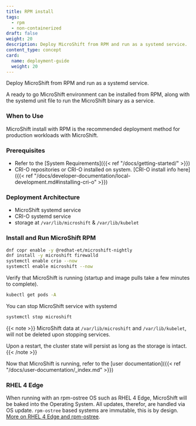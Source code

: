 ```yaml
---
title: RPM install
tags:
  - rpm
  - non-containerized
draft: false
weight: 20
description: Deploy MicroShift from RPM and run as a systemd service.
content_type: concept
card:
  name: deployment-guide
  weight: 20
---
```


<!-- overview -->

Deploy MicroShift from RPM and run as a systemd service.

<!-- body -->

A ready to go MicroShift environment can be installed from RPM, along with the systemd unit file to run the MicroShift binary as a service.

### When to Use

MicroShift install with RPM is the recommended deployment method for production workloads with MicroShift.

### Prerequisites

- Refer to the [System Requirements]({{< ref "/docs/getting-started/" >}})
- CRI-O repositories or CRI-O installed on system. [CRI-O install info here]({{< ref "/docs/developer-documentation/local-development.md#installing-cri-o" >}})

### Deployment Architecture

- MicroShift systemd service
- CRI-O systemd service
- storage at `/var/lib/microshift` & `/var/lib/kubelet`

### Install and Run MicroShift RPM

```bash
dnf copr enable -y @redhat-et/microshift-nightly
dnf install -y microshift firewalld
systemctl enable crio --now
systemctl enable microshift --now
```

Verify that MicroShift is running (startup and image pulls take a few minutes to complete).

```sh
kubectl get pods -A
```

You can stop MicroShift service with systemd

```bash
systemctl stop microshift
```

{{< note >}}
MicroShift data at `/var/lib/microshift` and `/var/lib/kubelet`, will not be deleted upon stopping services.

Upon a restart, the cluster state will persist as long as the storage is intact.
{{< /note >}}

Now that MicroShift is running, refer to the [user documentation]({{< ref "/docs/user-documentation/_index.md" >}})

### RHEL 4 Edge

When running with an rpm-ostree OS such as RHEL 4 Edge, MicroShift will be baked into the Operating System.
All updates, therefor, are handled via OS update. `rpm-ostree` based systems are immutable, this is by design.
[More on RHEL 4 Edge and rpm-ostree](https://www.redhat.com/en/blog/dive-red-hat-enterprise-linux-edge-labs).

